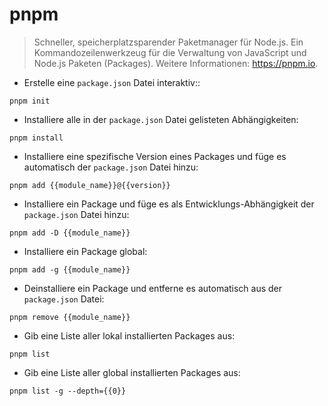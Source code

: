 # pnpm

> Schneller, speicherplatzsparender Paketmanager für Node.js.
> Ein Kommandozeilenwerkzeug für die Verwaltung von JavaScript und Node.js Paketen (Packages).
> Weitere Informationen: <https://pnpm.io>.

- Erstelle eine `package.json` Datei interaktiv::

`pnpm init`

- Installiere alle in der `package.json` Datei gelisteten Abhängigkeiten:

`pnpm install`

- Installiere eine spezifische Version eines Packages und füge es automatisch der `package.json` Datei hinzu:

`pnpm add {{module_name}}@{{version}}`

- Installiere ein Package und füge es als Entwicklungs-Abhängigkeit der `package.json` Datei hinzu:

`pnpm add -D {{module_name}}`

- Installiere ein Package global:

`pnpm add -g {{module_name}}`

- Deinstalliere ein Package und entferne es automatisch aus der `package.json` Datei:

`pnpm remove {{module_name}}`

- Gib eine Liste aller lokal installierten Packages aus:

`pnpm list`

- Gib eine Liste aller global installierten Packages aus:

`pnpm list -g --depth={{0}}`
